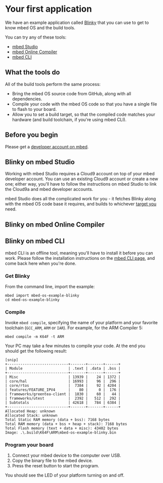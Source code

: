 # Your first application

We have an example application called [Blinky](https://github.com/ARMmbed/mbed-blinky-morpheus) that you can use to get to know mbed OS and the build tools.

You can try any of these tools:

* [mbed Studio](#blinky-on-mbed-studio)
* [mbed Online Compiler](#blinky-on-mbed-online-compiler)
* [mbed CLI](#blinky-on-mbed-cli)

## What the tools do

All of the build tools perform the same process:

* Bring the mbed OS source code from GitHub, along with all dependencies.
* Compile your code with the mbed OS code so that you have a single file to flash to your board.
* Allow you to set a build target, so that the compiled code matches your hardware (and build toolchain, if you're using mbed CLI).

## Before you begin

Please get a [developer account on mbed](https://developer.mbed.org/account/signup/).

## Blinky on mbed Studio

Working with mbed Studio requires a Cloud9 account on top of your mbed developer account. You can use an existing Cloud9 account or create a new one; either way, you'll have to follow the instructions on mbed Studio to link the Cloud9a and mbed developer accounts. 

mbed Studio does all the complicated work for you - it fetches Blinky along with the mbed OS code base it requires, and builds to whichever [target you]() need.

## Blinky on mbed Online Compiler


## Blinky on mbed CLI

mbed CLI is an offline tool, meaning you'll have to install it before you can work. Please follow the installation instructions on the [mbed CLI page](../build_tools/cli.md), and come back here when you're done.

### Get Blinky

From the command line, import the example:

```
mbed import mbed-os-example-blinky
cd mbed-os-example-blinky
```

### Compile

Invoke `mbed compile`, specifying the name of your platform and your favorite toolchain (`GCC_ARM`, `ARM` or `IAR`). For example, for the ARM Compiler 5:

```
mbed compile -m K64F -t ARM
```

Your PC may take a few minutes to compile your code. At the end you should get the following result:

```
[snip]
+----------------------------+-------+-------+------+
| Module                     | .text | .data | .bss |
+----------------------------+-------+-------+------+
| Misc                       | 13939 |    24 | 1372 |
| core/hal                   | 16993 |    96 |  296 |
| core/rtos                  |  7384 |    92 | 4204 |
| features/FEATURE_IPV4      |    80 |     0 |  176 |
| frameworks/greentea-client |  1830 |    60 |   44 |
| frameworks/utest           |  2392 |   512 |  292 |
| Subtotals                  | 42618 |   784 | 6384 |
+----------------------------+-------+-------+------+
Allocated Heap: unknown
Allocated Stack: unknown
Total Static RAM memory (data + bss): 7168 bytes
Total RAM memory (data + bss + heap + stack): 7168 bytes
Total Flash memory (text + data + misc): 43402 bytes
Image: .\.build\K64F\ARM\mbed-os-example-blinky.bin             
```

### Program your board

1. Connect your mbed device to the computer over USB.
1. Copy the binary file to the mbed device.
1. Press the reset button to start the program.

You should see the LED of your platform turning on and off.
